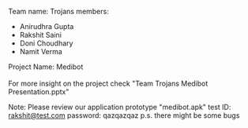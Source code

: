 Team name: Trojans
members: 
- Anirudhra Gupta
- Rakshit Saini
- Doni Choudhary
- Namit Verma 

Project Name: Medibot <br><br>
For more insight on the project check "Team Trojans Medibot Presentation.pptx"

Note: Please review our application prototype "medibot.apk"
test ID: rakshit@test.com
password: qazqazqaz
p.s. there might be some bugs
